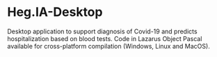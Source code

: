 # Heg.IA-Desktop
Desktop application to support diagnosis of Covid-19 and predicts hospitalization based on blood tests. Code in Lazarus Object Pascal available for cross-platform compilation (Windows, Linux and MacOS).

